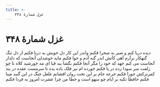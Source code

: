 ```yaml
---
title: >-
    غزل شمارهٔ ۳۴۸
---
```

# غزل شمارهٔ ۳۴۸

دیده دریا کنم و صبر به صحرا فکنم
واندر این کار دل خویش به دریا فکنم
از دل تنگ گنهکار برآرم آهی
کآتش اندر گنه آدم و حوا فکنم
مایه خوشدلی آنجاست که دلدار آنجاست
می کنم جهد که خود را مگر آنجا فکنم
بگشا بند قبا ای مه خورشید کلاه
تا چو زلفت سر سودا زده در پا فکنم
خورده ام تیر فلک باده بده تا سرمست
عقده در بند کمرترکش جوزا فکنم
جرعه جام بر این تخت روان افشانم
غلغل چنگ در این گنبد مینا فکنم
حافظا تکیه بر ایام چو سهو است و خطا
من چرا عشرت امروز به فردا فکنم
